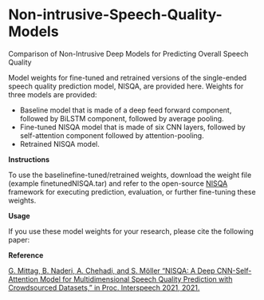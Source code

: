 # Non-intrusive-Speech-Quality-Models
Comparison of Non-Intrusive Deep Models for Predicting Overall Speech Quality

Model weights for fine-tuned and retrained versions of the single-ended speech quality prediction model, NISQA, are provided here. Weights for three models are provided:

- Baseline model that is made of a deep feed forward component, followed by BiLSTM component, followed by average pooling.
- Fine-tuned NISQA model that is made of six CNN layers, followed by self-attention component followed by attention-pooling.
- Retrained NISQA model.

**Instructions**

To use the baselinefine-tuned/retrained weights, download the weight file (example finetunedNISQA.tar) and refer to the open-source [NISQA](https://github.com/gabrielmittag/NISQA) framework for executing prediction, evaluation, or further fine-tuning these weights.

**Usage**

If you use these model weights for your research, please cite the following paper:

**Reference**

[G. Mittag, B. Naderi, A. Chehadi, and S. Möller “NISQA: A Deep CNN-Self-Attention Model for Multidimensional Speech Quality Prediction with Crowdsourced Datasets,” in Proc. Interspeech 2021, 2021.](https://www.isca-speech.org/archive/pdfs/interspeech_2021/mittag21_interspeech.pdf)
